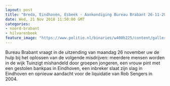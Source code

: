 ```yaml
---
layout: post
title: "Breda, Eindhoven, Esbeek - Aankondiging Bureau Brabant 26-11-2018"
date: Wed, 21 Nov 2018 11:50:00 GMT
categories: 
- noord-brabant 
- hilvarenbeek 
feature_image: "https://www.politie.nl/binaries/w400h225/content/gallery/politie/nieuws/2018/november/08-zw/bb2611.jpg"
---
```


Bureau Brabant vraagt in de uitzending van maandag 26 november uw de hulp bij het oplossen van de volgende misdrijven: meerdere mensen worden in de wijk Tuinzigt mishandeld door groepen jongeren, een vrouw pint met een gestolen bankpas in Eindhoven, een inbreker slaat zijn slag in Eindhoven en opnieuw aandacht voor de liquidatie van Rob Sengers in 2004.
